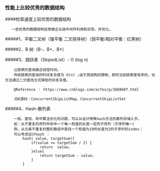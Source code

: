 ### 性能上比较优秀的数据结构


####检索速度上较优势的数据结构
```$
   一些优秀的数据结构经常被企业级中间件利用和实现，并优化。
```
#####1、平衡二叉树（强平衡 二叉排序树）（弱平衡/相对平衡：红黑树）


#####2、B 树（B-、B+、B*）


#####3、跳跃表（SkipedList）- O (log n)
```$
    让链表的查询接近线性时间。
    传统链表的查询的时间复杂度为 O(n) ;由于其结构的限制，即时当前链表是有序的，也无法通过二分查找方式降低时间复杂度。
    
    @Reference ： https://www.cnblogs.com/acfox/p/3688607.html
```
```$
    JDK源码：ConcurrentSkipListMap、ConcurrentSkipListSet
```

#####4、Hash-散列表
```$
    一般，查找、命中算法优化的问题，可以从设计特殊hash方法的散列存储入手。
    如：从不重复的序列中命中一个唯一和值的长度一定的子序列（子序列唯一）
    例，从元素不重复的整形数组中查找一个和值为10的长度为2的子序列的index；
    可以考虑设计hash ：
        hash( value, targetSum){
            if(value <= targetSum / 2) {
                return  value;
            }else{
                return targetSum - value;
            }
        }
        
```